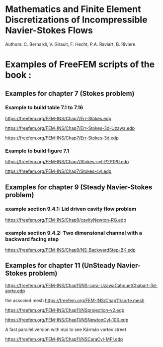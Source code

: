 Mathematics and Finite Element Discretizations of Incompressible Navier-Stokes Flows
====================================================================================
Authors: 
C. Bernardi, V. Girault,
F. Hecht,
P.A. Raviart,
B. Riviere.

# Examples of FreeFEM  scripts  of the book :


## Examples for chapter 7 (Stokes problem)

### Example to build table 7.1 to 7.16



<https://freefem.org/FEM-INS/Chap7/Err-Stokes.edp>

<https://freefem.org/FEM-INS/Chap7/Err-Stokes-3d-Uzawa.edp>

<https://freefem.org/FEM-INS/Chap7/Err-Stokes-3d.edp>



### Example to build figure  7.1 

<https://freefem.org/FEM-INS/Chap7/Stokes-cyl-P2P1P0.edp>

<https://freefem.org/FEM-INS/Chap7/Stokes-cyl.edp>


Examples for chapter 9 (Steady Navier-Stokes problem)
----------------------------------------------

### example section 9.4.1: Lid driven cavity flow problem

<https://freefem.org/FEM-INS/Chap9/cavityNewton-RG.edp>

### example section 9.4.2: Two dimensional channel with a backward facing step

<https://freefem.org/FEM-INS/Chap9/NS-BackwardStep-BK.edp>

Examples for chapter 11 (UnSteady Navier-Stokes problem)
----------------------------------------------
<https://freefem.org/FEM-INS/Chap11/NS-cara-UzawaCahouetChabart-3d-aorte.edp>
                                   
the associed mesh <https://freefem.org/FEM-INS/Chap11/aorte.mesh>




<https://freefem.org/FEM-INS/Chap11/NSprojection-v2.edp>


<https://freefem.org/FEM-INS/Chap11/NSNewtonCyl-100.edp>

A fast parallel version with mpi to see Kármán vortex street

<https://freefem.org/FEM-INS/Chap11/NSCaraCyl-MPI.edp>




